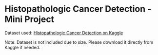 # Histopathologic Cancer Detection - Mini Project

Dataset used: [Histopathologic Cancer Detection on Kaggle](https://www.kaggle.com/competitions/histopathologic-cancer-detection/overview)

Note: Dataset is not included due to size. Please download it directly from Kaggle if needed.
